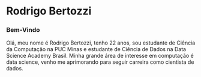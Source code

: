 # Rodrigo Bertozzi

### Bem-Vindo
<!--
**rodrigobertozzi/rodrigobertozzi** is a ✨ _special_ ✨ repository because its `README.md` (this file) appears on your GitHub profile.
-->
Olá, meu nome é Rodrigo Bertozzi, tenho 22 anos, sou estudante de Ciência da Computação na PUC Minas e estudante de Ciência de Dados na Data Science Academy Brasil. Minha grande área de interesse em computação é data science, venho me aprimorando para seguir carreira como cientista de dados. 


